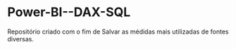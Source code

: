 # Power-BI--DAX-SQL


Repositório criado com o fim de Salvar as médidas mais utilizadas de fontes diversas.
